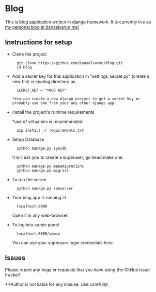 # Blog

This is blog application written in django framework. 
It is currently live as [my personal blog at bansalvarun.me!](http://bansalvarun.me/) 

Instructions for setup
------------

- Clone the project

        git clone https://github.com/bansalvarun/blog.git 
        cd blog

- Add a secret key for this application in "settings_secret.py" (create a new file) in myblog directory as:

        SECRET_KET = "YOUR KEY"

      *You can create a new django project to get a secret key or probably use one from your any other django app.

- Install the project's runtime requirements

    *use of virtualenv is recommended

        pip install -r requirements.txt


- Setup Database

        python manage.py syncdb

    It will ask you to create a superuser, go  head make one.

        python manage.py makemigrations
        python manage.py migrate

- To run the server 
    
        python manage.py runserver

- Your blog app is running at 

        localhost:8000

   Open it in any web-browser.
    
- To log into admin panel

        localhost:8000/admin
    You can use your superuser login credentials here.





Issues
------------

Please report any bugs or requests that you have using the GitHub issue tracker!


**Author is not liable for any misuse; Use carefully!
